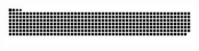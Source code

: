 <div align="center">
    <picture>
        <source media="(prefers-color-scheme: dark)" srcset="https://raw.githubusercontent.com/Platane/snk/output/github-contribution-grid-snake-dark.svg">
        <source media="(prefers-color-scheme: light)" srcset="https://raw.githubusercontent.com/Platane/snk/output/github-contribution-grid-snake.svg">
        <img alt="github contribution grid snake animation" src="https://raw.githubusercontent.com/Platane/snk/output/github-contribution-grid-snake.svg">
    </picture>
</div>

<!--
    +---------------+
    |\             |\
    | \            | \
    |  \           |  \
    |   +----------+---+
    |   |          |   |
    +---+----------+   |
     \  |           \  |
      \ |            \ |
       \|             \|
        +-------------+
-->
<!--
    +----------------+
    |\.             |\
    | \.            | \
    |  \.           |  \
    |   +\----------+---+
    |   | \         |   |
    +---+--\--------+   |
     \  |    \       \  |
      \ |     \       \ |
       \|      \.      \|
        +-------+\------+
-->
<!--
    +--------------+
    |\             |\
    | \             |\
    |  \             |\
    |   +------------+\+
    |   |            ||\
    +---+------------+|+
     \  |             /|
      \ |            / |
       \|           /  |
        +---------+   |
                  +---+
-->
<!--
    +------------+
    |\           |\
    | \           |\
    |  \           |\
    |   +-----------+\
    |   |           ||\
    +---+-----------+|+
     \  |           /||
      \ |          / ||
       \|         /  |+
        +--------+   |
                +---+
-->
<!--
    +-----------+
    |\          |\
    | \          |\
    |  \          |\
    |   +----------+\
    |   |          ||\
    +---+----------+|+
     \  |         /||+
      \ |        / ||
       \|       /  |+
        +------+   +
              +---+
-->
<!--
    +----------+
    |\         |\
    | \         |\
    |  \         |\
    |   +--------+\
    |   |        ||\
    +---+--------+|+
     \  |       /||+
      \ |      / ||+
       \|     /  |+
        +----+   +
            +---+
-->
<!--
    +--------+
    |\       |\
    | \       |\
    |  \       |\
    |   +------+\
    |   |      ||\
    +---+------+|+
     \  |     /||+
      \ |    / ||+
       \|   /  |+
        +--+   +
          +---+
-->
<!--
    +------+
    |\     |\
    | \     |\
    |  \     |\
    |   +----+\
    |   |    ||\
    +---+----+|+
     \  |   /||+
      \ |  / ||+
       \| /  |+
        ++   +
        +---+
-->
<!--
    +----+
    |\   |\
    | \   |\
    |  \   |\
    |   +--+\
    |   |  ||\
    +---+--+|+
     \  | /||+
      \ |/ ||+
       \|  |+
        +  +
        +-+
-->
<!--
    +--+
    |\ |\
    | \ |\
    |  \|\
    |   +\
    |   |\
    +---+\
     \  |\
      \ |\
       \|\
        +
        +
-->

